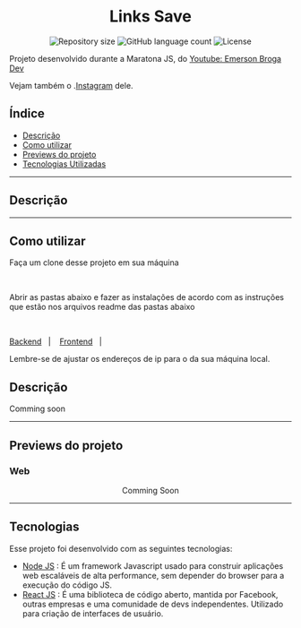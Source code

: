 <h1 align="center">
  <!--<img alt="Links Save" src="https://ik.imagekit.io/8qmbx6p1dq/Ecoleta/eco_-0zReOAPJ.png" width="250px" />-->
  Links Save
</h1>

<p align="center">
 <img alt="Repository size" src="https://img.shields.io/github/repo-size/luizeduul/LinksSave">
 <img alt="GitHub language count" src="https://img.shields.io/github/languages/count/luizeduul/LinksSave">
 <img alt="License" src="https://img.shields.io/badge/license-MIT-brightgreen">
</p>
<p>Projeto desenvolvido durante a Maratona JS, do <a href="https://www.youtube.com/channel/UC29n3f6JhwqtD-kCJi_BwoA">Youtube: Emerson Broga Dev</a></p>
<p>Vejam também o .<a href="https://www.instagram.com/emersonbrogadev/">Instagram</a> dele.</p>

## Índice
- [Descrição](#descrição)
- [Como utilizar](#como-utilizar)
- [Previews do projeto](#previews-do-projeto)
- [Tecnologias Utilizadas](#tecnologias)

---

## Descrição

---

## Como utilizar 
<p>Faça um clone desse projeto em sua máquina</p><br>
<p>Abrir as pastas abaixo e fazer as instalações de acordo com as instruções que estão nos arquivos readme das pastas abaixo</p><br>
<p>
  <a href="https://github.com/luizeduul/LinksSave/tree/master/backend" target="_blank" rel="noopener noreferrer">Backend</a>&nbsp;&nbsp;&nbsp;|&nbsp;&nbsp;&nbsp;
  <a href="https://github.com/luizeduul/LinksSave/tree/master/frontend" target="_blank" rel="noopener noreferrer">Frontend</a>&nbsp;&nbsp;&nbsp;|&nbsp;&nbsp;&nbsp;
</p>

<p>Lembre-se de ajustar os endereços de ip para o da sua máquina local.</p>
<h2>Descrição</h2>
<p>Comming soon</p>

---

## Previews do projeto
<h3>Web</h3>
<p align="center">
  Comming Soon
</p>

---

## Tecnologias
 Esse projeto foi desenvolvido com as seguintes tecnologias:
  - [Node JS](https://nodejs.org/en/) : É um framework Javascript usado para construir aplicações web escaláveis de alta performance, sem depender do browser para a execução do código JS.
  - [React JS](https://reactjs.org) : É uma biblioteca de código aberto, mantida por Facebook, outras empresas e uma comunidade de devs independentes. Utilizado para criação de interfaces de usuário.

